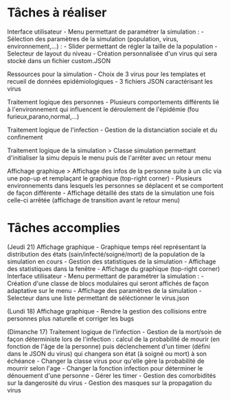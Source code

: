 # Tâches à réaliser

Interface utilisateur
	- Menu permettant de paramétrer la simulation :
		- Sélection des paramètres de la simulation (population, virus, environnement,...) :
		 	- Slider permettant de régler la taille de la population
			- Selecteur de layout du niveau	
		- Création personnalisée d'un virus qui sera stocké dans un fichier custom.JSON

Ressources pour la simulation
	- Choix de 3 virus pour les templates et recueil de données epidémiologiques
	- 3 fichiers JSON caractérisant les virus

Traitement logique des personnes
	- Plusieurs comportements différents lié à l'environnement qui influencent le déroulement de l'épidémie (fou furieux,parano,normal,...)

Traitement logique de l'infection
	- Gestion de la distanciation sociale et du confinement

Traitement logique de la simulation
	> Classe simulation permettant d'initialiser la simu depuis le menu puis de l'arrêter avec un retour menu

Affichage graphique
	> Affichage des infos de la personne suite à un clic via une pop-up et remplaçant le graphique (top-right corner)
	- Plusieurs environnements dans lesquels les personnes se déplacent et se comportent de façon différente
	- Affichage détaillé des stats de la simulation une fois celle-ci arrêtée (affichage de transition avant le retour menu)

# Tâches accomplies 

(Jeudi 21)
Affichage graphique
	- Graphique temps réel représentant la distribution des états (sain/infecté/soigné/mort) de la population de la simulation en cours
		- Gestion des statistiques de la simulation
		- Affichage des statistiques dans la fenêtre
		- Affichage du graphique (top-right corner)
Interface utilisateur
	- Menu permettant de paramétrer la simulation :
		- Création d'une classe de blocs modulaires qui seront affichés de façon adaptative sur le menu
		- Affichage des paramètres de la simulation
		- Selecteur dans une liste permettant de séléctionner le virus.json

(Lundi 18)
Affichage graphique
	- Rendre la gestion des collisions entre personnes plus naturelle et corriger les bugs

(Dimanche 17)
Traitement logique de l'infection
	- Gestion de la mort/soin de façon déterministe lors de l'infection : calcul de la probabilité de mourir (en fonction de l'âge de la personne) puis déclenchement d'un timer (défini dans le JSON du virus) qui changera son état (à soigné ou mort) à son échéance
		- Changer la classe virus pour qu'elle gère la probabilité de mourrir selon l'age
		- Changer la fonction infection pour déterminer le dénouement d'une personne
		- Gérer les timer
	- Gestion des comorbidités sur la dangerosité du virus
	- Gestion des masques sur la propagation du virus
